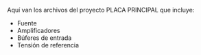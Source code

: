 Aquí van los archivos del proyecto PLACA PRINCIPAL que incluye:
- Fuente
- Amplificadores
- Búferes de entrada
- Tensión de referencia